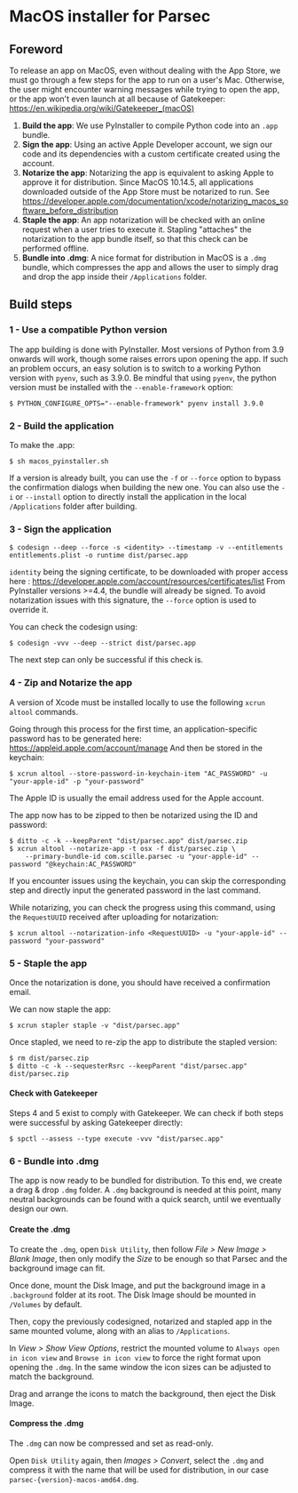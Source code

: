MacOS installer for Parsec
==========================

Foreword
--------

To release an app on MacOS, even without dealing with the App Store, we must go through a few steps for the app to run on a user's Mac. Otherwise, the user might encounter warning messages while trying to open the app, or the app won't even launch at all because of Gatekeeper: https://en.wikipedia.org/wiki/Gatekeeper_(macOS)

1. __Build the app__: We use PyInstaller to compile Python code into an `.app` bundle.
2. __Sign the app__: Using an active Apple Developer account, we sign our code and its dependencies with a custom certificate created using the account.
3. __Notarize the app__: Notarizing the app is equivalent to asking Apple to approve it for distribution. Since MacOS 10.14.5, all applications downloaded outside of the App Store must be notarized to run. See https://developer.apple.com/documentation/xcode/notarizing_macos_software_before_distribution
4. __Staple the app__: An app notarization will be checked with an online request when a user tries to execute it. Stapling "attaches" the notarization to the app bundle itself, so that this check can be performed offline.
5. __Bundle into .dmg__: A nice format for distribution in MacOS is a `.dmg` bundle, which compresses the app and allows the user to simply drag and drop the app inside their `/Applications` folder.

Build steps
-----------

### 1 - Use a compatible Python version

The app building is done with PyInstaller. Most versions of Python from 3.9 onwards will work, though some raises errors upon opening the app. If such an problem occurs, an easy solution is to switch to a working Python version with `pyenv`, such as 3.9.0.
Be mindful that using `pyenv`, the python version must be installed with the `--enable-framework` option:
```shell
$ PYTHON_CONFIGURE_OPTS="--enable-framework" pyenv install 3.9.0
```


### 2 - Build the application

To make the .app:

```shell
$ sh macos_pyinstaller.sh
```

If a version is already built, you can use the `-f` or `--force` option to bypass the confirmation dialogs when building the new one.
You can also use the `-i` or `--install` option to directly install the application in the local `/Applications` folder after building.


### 3 - Sign the application

```shell
$ codesign --deep --force -s <identity> --timestamp -v --entitlements entitlements.plist -o runtime dist/parsec.app
```

`identity` being the signing certificate, to be downloaded with proper access here : https://developer.apple.com/account/resources/certificates/list
From PyInstaller versions >=4.4, the bundle will already be signed. To avoid notarization issues with this signature, the `--force` option is used to override it.

You can check the codesign using:
```shell
$ codesign -vvv --deep --strict dist/parsec.app
```
The next step can only be successful if this check is.


### 4 - Zip and Notarize the app

A version of Xcode must be installed locally to use the following `xcrun altool` commands.

Going through this process for the first time, an application-specific password has to be generated here:
https://appleid.apple.com/account/manage
And then be stored in the keychain:
```shell
$ xcrun altool --store-password-in-keychain-item "AC_PASSWORD" -u "your-apple-id" -p "your-password"
```

The Apple ID is usually the email address used for the Apple account.

The app now has to be zipped to then be notarized using the ID and password:

```shell
$ ditto -c -k --keepParent "dist/parsec.app" dist/parsec.zip
$ xcrun altool --notarize-app -t osx -f dist/parsec.zip \
    --primary-bundle-id com.scille.parsec -u "your-apple-id" --password "@keychain:AC_PASSWORD"
```

If you encounter issues using the keychain, you can skip the corresponding step and directly input the generated password in the last command.

While notarizing, you can check the progress using this command, using the `RequestUUID` received after uploading for notarization:

```shell
$ xcrun altool --notarization-info <RequestUUID> -u "your-apple-id" --password "your-password"
```


### 5 - Staple the app

Once the notarization is done, you should have received a confirmation email.

We can now staple the app:

```shell
$ xcrun stapler staple -v "dist/parsec.app"
```

Once stapled, we need to re-zip the app to distribute the stapled version:

```shell
$ rm dist/parsec.zip
$ ditto -c -k --sequesterRsrc --keepParent "dist/parsec.app" dist/parsec.zip
```

#### Check with Gatekeeper

Steps 4 and 5 exist to comply with Gatekeeper.
We can check if both steps were successful by asking Gatekeeper directly:

```shell
$ spctl --assess --type execute -vvv "dist/parsec.app"
```


### 6 - Bundle into .dmg

The app is now ready to be bundled for distribution. To this end, we create a drag & drop `.dmg` folder.
A `.dmg` background is needed at this point, many neutral backgrounds can be found with a quick search, until we eventually design our own.

#### Create the .dmg

To create the `.dmg`, open `Disk Utility`, then follow *File > New Image > Blank Image*, then only modify the *Size* to be enough so that Parsec and the background image can fit.

Once done, mount the Disk Image, and put the background image in a `.background` folder at its root. The Disk Image should be mounted in `/Volumes` by default.

Then, copy the previously codesigned, notarized and stapled app in the same mounted volume, along with an alias to `/Applications`.

In *View > Show View Options*, restrict the mounted volume to `Always open in icon view` and `Browse in icon view` to force the right format upon opening the `.dmg`. In the same window the icon sizes can be adjusted to match the background.

Drag and arrange the icons to match the background, then eject the Disk Image.

#### Compress the .dmg

The `.dmg` can now be compressed and set as read-only.

Open `Disk Utility` again, then *Images > Convert*, select the `.dmg` and compress it with the name that will be used for distribution, in our case `parsec-{version}-macos-amd64.dmg`.

